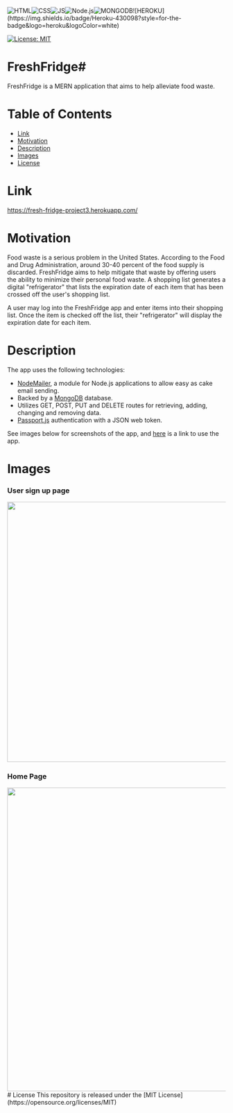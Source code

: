 ![HTML](https://img.shields.io/badge/HTML5-E34F26?style=for-the-badge&logo=html5&logoColor=white)![CSS](https://img.shields.io/badge/CSS3-1572B6?style=for-the-badge&logo=css3&logoColor=white)![JS](https://img.shields.io/badge/javascript%20-%23323330.svg?&style=for-the-badge&logo=javascript&logoColor=%23F7DF1E)![Node.js](https://img.shields.io/badge/Node.js-43853D?style=for-the-badge&logo=node.js&logoColor=white)![MONGODB](https://img.shields.io/badge/MongoDB-4EA94B?style=for-the-badge&logo=mongodb&logoColor=white!)![HEROKU](https://img.shields.io/badge/Heroku-430098?style=for-the-badge&logo=heroku&logoColor=white)

[![License: MIT](https://img.shields.io/badge/License-MIT-yellow.svg)](https://opensource.org/licenses/MIT)
 # FreshFridge#

FreshFridge is a MERN application that aims to help alleviate food waste. 
# Table of Contents

* [Link](#Link)
* [Motivation](#Motivation)
* [Description](#Description)
* [Images](#Images)
* [License](#License)

# Link
https://fresh-fridge-project3.herokuapp.com/

# Motivation

Food waste is a serious problem in the United States. According to the Food and Drug Administration, around 30-40 percent of the food supply is discarded. FreshFridge aims to help mitigate that waste by offering users the ability to minimize their personal food waste. A shopping list generates a digital "refrigerator" that lists the expiration date of each item that has been crossed off the user's shopping list. 

A user may log into the FreshFridge app and enter items into their shopping list. Once the item is checked off the list, their "refrigerator" will display the expiration date for each item. 

# Description

The app uses the following technologies:
* [NodeMailer](https://nodemailer.com/about/), a module for Node.js applications to allow easy as cake email sending. 
* Backed by a [MongoDB](https://www.mongodb.com/) database. 
* Utilizes GET, POST, PUT and DELETE routes for retrieving, adding, changing and removing data.
* [Passport.js](http://www.passportjs.org/packages/passport-jwt/) authentication with a JSON web token. 

See images below for screenshots of the app, and [here](https://fresh-fridge-project3.herokuapp.com/) is a link to use the app.

# Images
 ### User sign up page
 <img src="/assets/login.png" width="850" height="600">
 
  ### Home Page
 <img src="/assets/home.png" width="850" height="700">
# License
This repository is released under the [MIT License](https://opensource.org/licenses/MIT)
